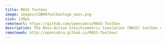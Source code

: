 ```yaml
---
title: MASS Toolbox
image: images/COBRAToolboxlogo_mass.png
size: 130px
remoteurl: https://github.com/opencobra/MASS-Toolbox
description: The Mass-Action Stoichiometric Simulation (MASS) toolbox enables the construction and analysis of kinetic and constraint-based models.
remoteweb: http://opencobra.github.io/MASS-Toolbox/
---
```

